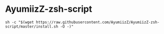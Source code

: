 # AyumiizZ-zsh-script



```sh -c "$(wget https://raw.githubusercontent.com/AyumiizZ/AyumiizZ-zsh-script/master/install.sh -O -)"```